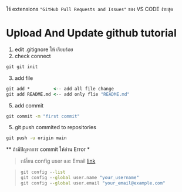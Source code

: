 ใช้ extensions ``` "GitHub Pull Requests and Issues" ``` ของ VS CODE ง่ายสุด
# Upload And Update github tutorial
1. edit .gitignore ให้ เรียบร้อย
2. check connect
```cmd
git git init  
```
3. add file
```cmd
git add *         <-- add all file change
git add README.md <-- add only flie "README.md"
```
5. add commit
```cmd
git commit -m "first commit"
```
5. git push commited to repositories
```cmd
git push -u origin main
```
** ถ้ามีปัญหาการ commit ให้อ่าน Error *
> <div><p>เปลี่ยน config user และ Email &#32;<a href="https://bobbyhadz.com/blog/change-git-user-or-github-account-in-vscode" >link</a></p></div>
&#32;
> ```cmd
> git config --list
> git config --global user.name "your_username"
> git config --global user.email "your_email@example.com"
>  ```

